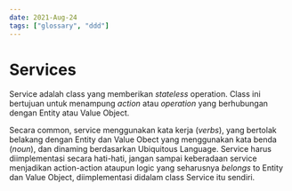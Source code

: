 ```yaml
---
date: 2021-Aug-24
tags: ["glossary", "ddd"]
---
```


# Services
Service adalah class yang memberikan *stateless* operation. Class ini bertujuan untuk menampung *action* atau *operation* yang berhubungan dengan Entity atau Value Object.

Secara common, service menggunakan kata kerja (*verbs*), yang bertolak belakang dengan Entity dan Value Obect yang menggunakan kata benda (*noun*), dan dinaming berdasarkan Ubiquitous Language. Service harus diimplementasi secara hati-hati, jangan sampai keberadaan service menjadikan action-action ataupun logic yang seharusnya *belongs* to Entity dan Value Object, diimplementasi didalam class Service itu sendiri.

